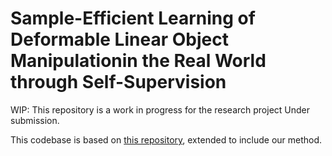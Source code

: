# Sample-Efficient Learning of Deformable Linear Object Manipulationin the Real World through Self-Supervision
WIP: This repository is a work in progress for the research project
Under submission.

This codebase is based on [this repository](https://github.com/wilson1yan/contrastive-forward-model), extended to include our method.

